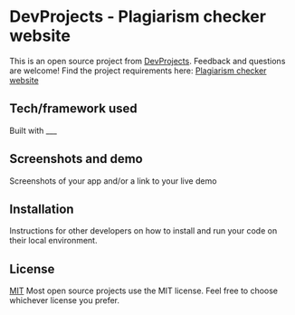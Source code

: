 # DevProjects - Plagiarism checker website

This is an open source project from [DevProjects](http://www.codementor.io/projects). Feedback and questions are welcome!
Find the project requirements here: [Plagiarism checker website](https://www.codementor.io/projects/web/plagiarism-checker-website-atx32nf0oa)

## Tech/framework used
Built with ___

## Screenshots and demo
Screenshots of your app and/or a link to your live demo

## Installation
Instructions for other developers on how to install and run your code on their local environment.

## License
[MIT](https://choosealicense.com/licenses/mit/)
Most open source projects use the MIT license. Feel free to choose whichever license you prefer.

